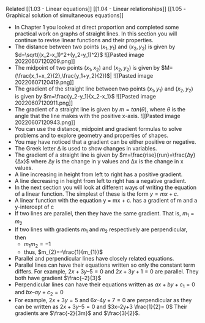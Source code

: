 Related [[1.03 - Linear equations]] [[1.04 - Linear relationships]] [[1.05 -Graphical solution of  simultaneous equations]]
- In Chapter 1 you looked at direct proportion and completed some practical work on graphs of straight lines. In this section you will continue to revise linear functions and their properties.
- The distance between two points $(x_1,y_1)$ and $(x_2,y_2)$ is given by $d=\sqrt{(x_2-x_1)^2+(y_2-y_1)^2}$
  ![[Pasted image 20220607120209.png]]
- The midpoint of two points $(x_1,x_2)$ and $(x_2,y_2)$ is given by $M=(\frac{x_1+x_2}{2},\frac{y_1+y_2}{2})$|
  ![[Pasted image 20220607120419.png]]
- The gradient of the straight line between two points $(x_1,y_1)$ and $(x_2,y_2)$ is given by $m=\frac{y_2-y_1}{x_2-x_1}$
  ![[Pasted image 20220607120911.png]]
- The gradient of a straight line is given by $m = tan (θ)$, where $θ$ is the angle that the line makes with the positive x-axis.
  ![[Pasted image 20220607120943.png]]
- You can use the distance, midpoint and gradient formulas to solve problems and to explore geometry and properties of shapes.
- You may have noticed that a gradient can be either positive or negative.
- The Greek letter ∆ is used to show changes in variables.
- The gradient of a straight line is given by $m=\frac{rise}{run}=\frac{∆y}{∆x}$ where ∆y is the change in y values and ∆x is the change in x values.
- A line increasing in height from left to right has a positive gradient.
- A line decreasing in height from left to right has a negative gradient.
- In the next section you will look at different ways of writing the equation of a linear function. The simplest of these is the form $y = mx + c$.
- A linear function with the equation y = mx + c. has a gradient of m and a y-intercept of c
- If two lines are parallel, then they have the same gradient. That is, $m_1=m_2$
- If two lines with gradients $m_1$ and $m_2$ respectively are perpendicular, then
	- $m_{1}m_{2}=-1$
	- thus, $m_{2}=-\frac{1}{m_{1}}$
- Parallel and perpendicular lines have closely related equations.
- Parallel lines can have their equations written so only the constant term differs. For example, $2x + 3y – 5 = 0$ and $2x + 3y +1 = 0$ are parallel. They both have gradient $\frac{–2}{3}$
- Perpendicular lines can have their equations written as $ax + by + c_1 = 0$ and $bx – ay + c_2 = 0$
- For example, $2x + 3y = 5$ and $6x – 4y + 7 = 0$ are perpendicular as they can be written as $2x+3y–5=0$ and $3x–2y+3 \frac{1}{2}= 0$ Their gradients are $\frac{-2}{3m}$ and $\frac{3}{2}$.